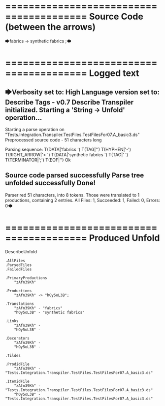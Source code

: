 ========================================
Source Code (between the arrows)
========================================

🡆fabrics <zAfn39Kh>-> synthetic fabrics <hOy5oL3B> ;🡄

========================================
Logged text
========================================

🡆Verbosity set to: High
Language version set to: Describe Tags - v0.7
Describe Transpiler initialized.
Starting a 'String -> Unfold' operation...
------------------------
Starting a parse operation on "Tests.Integration.Transpiler.TestFiles.TestFilesFor07.A_basic3.ds"
Preprocessed source code - 51 characters long

Parsing sequence: T(DATA|'fabrics ') T(TAG|'<zAfn39Kh>') T(HYPHEN|'-') T(RIGHT_ARROW|'> ') T(DATA|'synthetic fabrics ') T(TAG|'<hOy5oL3B> ') T(TERMINATOR|';') T(EOF|'<EOF>') Ok

Source code parsed successfully
Parse tree unfolded successfully
Done!
------------------------
Parser red 51 characters, into 8 tokens.
Those were translated to 1 productions, containing 2 entries.
All Files: 1, Succeeded: 1, Failed: 0, Errors: 0🡄

========================================
Produced Unfold
========================================

DescribeUnfold

    .AllFiles
    .ParsedFiles
    .FailedFiles

    .PrimaryProductions
        "zAfn39Kh" 

    .Productions
        "zAfn39Kh" -> "hOy5oL3B";

    .Translations
        "zAfn39Kh" - "fabrics"
        "hOy5oL3B" - "synthetic fabrics"

    .Links
        "zAfn39Kh" - 
        "hOy5oL3B" - 

    .Decorators
        "zAfn39Kh" - 
        "hOy5oL3B" - 

    .Tildes

    .ProdidFile
        "zAfn39Kh" - "Tests.Integration.Transpiler.TestFiles.TestFilesFor07.A_basic3.ds"

    .ItemidFile
        "zAfn39Kh" - "Tests.Integration.Transpiler.TestFiles.TestFilesFor07.A_basic3.ds"
        "hOy5oL3B" - "Tests.Integration.Transpiler.TestFiles.TestFilesFor07.A_basic3.ds"

